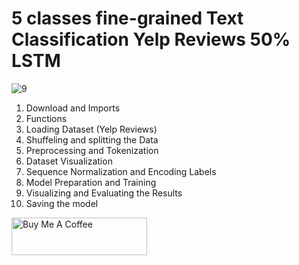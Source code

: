 # **5 classes fine-grained Text Classification Yelp Reviews 50% LSTM**

![9](https://github.com/user-attachments/assets/2886d62b-4893-4c1d-abae-c93a36283cd2)

1. Download and Imports
2. Functions
3. Loading Dataset (Yelp Reviews)
4. Shuffeling and splitting the Data
5. Preprocessing and Tokenization
6. Dataset Visualization
7. Sequence Normalization and Encoding Labels
8. Model Preparation and Training
9. Visualizing and Evaluating the Results
10. Saving the model

<a href="https://www.buymeacoffee.com/yassirachag" target="_blank"><img src="https://cdn.buymeacoffee.com/buttons/v2/default-yellow.png" alt="Buy Me A Coffee" style="height: 60px !important;width: 217px !important;" ></a>
